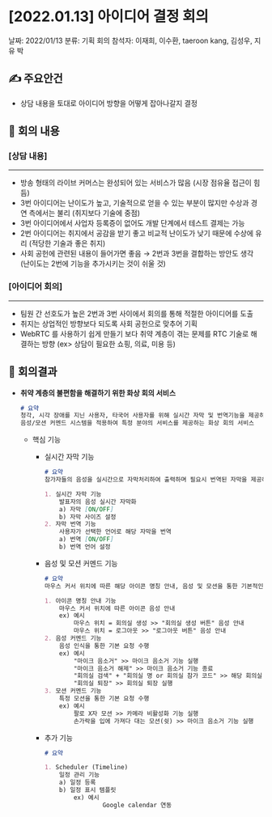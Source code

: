 # [2022.01.13] 아이디어 결정 회의

날짜: 2022/01/13
분류: 기획 회의
참석자: 이재희, 이수환, taeroon kang, 김성우, 지유 박

## ✍ 주요안건

- 상담 내용을 토대로 아이디어 방향을 어떻게 잡아나갈지 결정

## 📑 회의 내용

### [상담 내용]

---

- 방송 형태의 라이브 커머스는 완성되어 있는 서비스가 많음 (시장 점유율 접근이 힘듬)
- 3번 아이디어는 난이도가 높고, 기술적으로 얻을 수 있는 부분이 많지만 수상과 경연 측에서는 불리 (취지보다 기술에 중점)
- 3번 아이디어에서 사업자 등록증이 없어도 개발 단계에서 테스트 결제는 가능
- 2번 아이디어는 취지에서 공감을 받기 좋고 비교적 난이도가 낮기 때문에 수상에 유리 (적당한 기술과 좋은 취지)
- 사회 공헌에 관련된 내용이 들어가면 좋음 → 2번과 3번을 결합하는 방안도 생각
(난이도는 2번에 기능을 추가시키는 것이 쉬울 것)

### [아이디어 회의]

---

- 팀원 간 선호도가 높은 2번과 3번 사이에서 회의를 통해 적절한 아이디어를 도출
- 취지는 상업적인 방향보다 되도록 사회 공헌으로 맞추어 기획
- WebRTC 를 사용하기 쉽게 만들기 보다 취약 계층이 겪는 문제를 RTC 기술로 해결하는 방향
(ex> 상담이 필요한 쇼핑, 의료, 미용 등)

## 📢 회의결과

- **취약 계층의 불편함을 해결하기 위한 화상 회의 서비스**
    
    ```markdown
    # 요약
    청각, 시각 장애를 지닌 사용자, 타국어 사용자를 위해 실시간 자막 및 번역기능을 제공하고 
    음성/모션 커멘드 시스템을 적용하여 특정 분야의 서비스를 제공하는 화상 회의 서비스
    ```
    
    - 핵심 기능
        - 실시간 자막 기능
            
            ```markdown
            # 요약
            참가자들의 음성을 실시간으로 자막처리하여 출력하며 필요시 번역된 자막을 제공하는 기능
            
            1. 실시간 자막 기능
                발표자의 음성 실시간 자막화
                a) 자막 [ON/OFF]
                b) 자막 사이즈 설정
            2. 자막 번역 기능
                사용자가 선택한 언어로 해당 자막을 번역
                a) 번역 [ON/OFF]
                b) 번역 언어 설정
            ```
            
        - 음성 및 모션 커멘드 기능
            
            ```markdown
            # 요약
            마우스 커서 위치에 따른 해당 아이콘 명칭 안내, 음성 및 모션을 통한 기본적인 커멘드 입력 기능
            
            1. 아이콘 명칭 안내 기능
                마우스 커서 위치에 따른 아이콘 음성 안내
                ex) 예시
                    마우스 위치 = 회의실 생성 >> "회의실 생성 버튼" 음성 안내
                    마우스 위치 = 로그아웃 >> "로그아웃 버튼" 음성 안내
            2. 음성 커멘드 기능
                음성 인식을 통한 기본 요청 수행
                ex) 예시
                    "마이크 음소거" >> 마이크 음소거 기능 실행
                    "마이크 음소거 해제" >> 마이크 음소거 기능 종료
                    "회의실 검색" + "회의실 명 or 회의실 참가 코드" >> 해당 회의실 검색 및 입장
                    "회의실 퇴장" >> 회의실 퇴장 실행
            3. 모션 커멘드 기능
                특정 모션을 통한 기본 요청 수행
                ex) 예시
                    팔로 X자 모션 >> 카메라 비활성화 기능 실행
                    손가락을 입에 가져다 대는 모션(쉿) >> 마이크 음소거 기능 실행
            ```
            
        - 추가 기능
            
            ```markdown
            # 요약
            
            1. Scheduler (Timeline)
                일정 관리 기능
                a) 일정 등록
                b) 일정 표시 템플릿
            		ex) 예시
            				Google calendar 연동
            ```